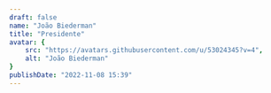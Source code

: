 ```yaml
---
draft: false
name: "João Biederman"
title: "Presidente"
avatar: {
    src: "https://avatars.githubusercontent.com/u/53024345?v=4",
    alt: "João Biederman"
}
publishDate: "2022-11-08 15:39"
---
```

